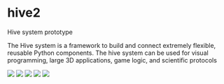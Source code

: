 # hive2
Hive system prototype

The Hive system is a framework to build and connect extremely flexible, reusable Python components.
The hive system can be used for visual programming, large 3D applications, game logic, and scientific protocols

![](https://github.com/agoose77/hive2/wiki/main_page.JPG)
![](https://github.com/agoose77/hive2/wiki/dark_theme.JPG)
![](https://github.com/agoose77/hive2/wiki/cut.PNG)
![](https://github.com/agoose77/hive2/wiki/folding.png)
![](https://github.com/agoose77/hive2/wiki/collapse.png)
